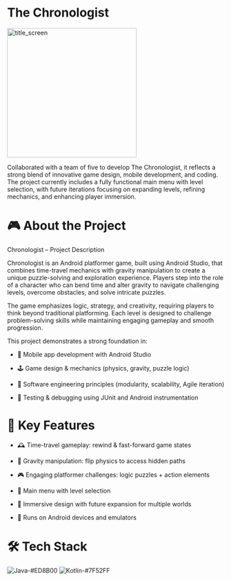 # The Chronologist

<img width="300" height="300" alt="title_screen" src="https://github.com/user-attachments/assets/11715181-9902-4cbd-8b32-513e81246bce" />

Collaborated with a team of five to develop The Chronologist, it reflects a strong blend of innovative game design, mobile development, and coding. The project currently includes a fully functional main menu with level selection, with future iterations focusing on expanding levels, refining mechanics, and enhancing player immersion.
# 🎮 About the Project
Chronologist – Project Description

Chronologist is an Android platformer game, built using Android Studio, that combines time-travel mechanics with gravity manipulation to create a unique puzzle-solving and exploration experience. Players step into the role of a character who can bend time and alter gravity to navigate challenging levels, overcome obstacles, and solve intricate puzzles.

The game emphasizes logic, strategy, and creativity, requiring players to think beyond traditional platforming. Each level is designed to challenge problem-solving skills while maintaining engaging gameplay and smooth progression.

This project demonstrates a strong foundation in:

- 📱 Mobile app development with Android Studio

- 🕹️ Game design & mechanics (physics, gravity, puzzle logic)

- 🧩 Software engineering principles (modularity, scalability, Agile iteration)

- 🧪 Testing & debugging using JUnit and Android instrumentation

# 🚀 Key Features
- 🕰️ Time-travel gameplay: rewind & fast-forward game states

- 🌌 Gravity manipulation: flip physics to access hidden paths

- 🎮 Engaging platformer challenges: logic puzzles + action elements

- 📜 Main menu with level selection

- 🎨 Immersive design with future expansion for multiple worlds

- 📱 Runs on Android devices and emulators

# 🛠️ Tech Stack
![Java-#ED8B00](https://github.com/user-attachments/assets/23853f49-c9ae-45b6-92a7-257f2a51821f)  ![Kotlin-#7F52FF](https://github.com/user-attachments/assets/1a440e39-32f2-4276-9564-1d57ca476322)



